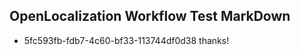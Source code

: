 ## OpenLocalization Workflow Test MarkDown
* 5fc593fb-fdb7-4c60-bf33-113744df0d38 thanks!

<!--HONumber=Jul16_HO2-->


